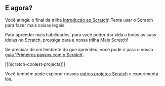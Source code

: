 ## E agora?

Você atingiu o final da trilha [Introdução ao Scratch](https://projects.raspberrypi.org/en/pathways/scratch-intro)! Tente usar o Scratch para fazer mais coisas legais.

Para aprender mais habilidades, para você poder dar vida a todas as suas ideias no Scratch, prossiga para a nossa trilha [Mais Scratch](https://projects.raspberrypi.org/en/pathways/more-scratch)!

Se precisar de um lembrete do que aprendeu, você pode ir para o nosso [guia 'Primeiros passos com o Scratch'](https://projects.raspberrypi.org/en/projects/getting-started-scratch).

[[[scratch-coolest-projects]]]

Você também pode explorar nossos [outros projetos Scratch](https://projects.raspberrypi.org/en/projects?software%5B%5D=scratch&curriculum%5B%5D=%201) e experimentá-los.